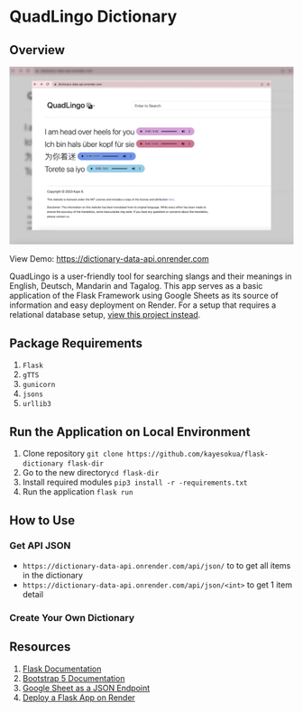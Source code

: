 # QuadLingo Dictionary

## Overview
![QuadLingo Home Page](screenshot.png)

View Demo: https://dictionary-data-api.onrender.com

QuadLingo is a user-friendly tool for searching slangs and their meanings in English, Deutsch, Mandarin and Tagalog.
This app serves as a basic application of the Flask Framework using Google Sheets as its source of information and easy deployment on Render. For a setup that requires a relational database setup, [view this project instead](https://github.com/kayesokua/flask-store-dummy).

## Package Requirements
1. `Flask`
2. `gTTS`
3. `gunicorn`
4. `jsons`
5. `urllib3`

## Run the Application on Local Environment
1. Clone repository `git clone https://github.com/kayesokua/flask-dictionary flask-dir`
2. Go to the new directory`cd flask-dir`
3. Install required modules `pip3 install -r -requirements.txt`
4. Run the application `flask run`

## How to Use

### Get API JSON

*  `https://dictionary-data-api.onrender.com/api/json/` to to get all items in the dictionary
*  `https://dictionary-data-api.onrender.com/api/json/<int>` to get 1 item detail

### Create Your Own Dictionary


## Resources 
1. [Flask Documentation](https://flask.palletsprojects.com/en/2.2.x/)
2. [Bootstrap 5 Documentation](https://getbootstrap.com/docs/5.3/getting-started/introduction/)
3. [Google Sheet as a JSON Endpoint](https://www.freecodecamp.org/news/cjn-google-sheets-as-json-endpoint/)
4. [Deploy a Flask App on Render](https://render.com/docs/deploy-flask)
